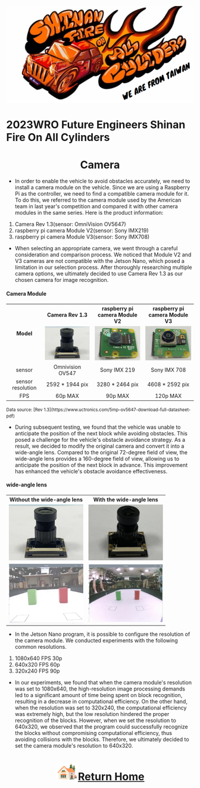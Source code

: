 <div align="center"><img src="../../other/img/logo.png" width="600" alt=" logo"></div>

2023WRO Future Engineers Shinan Fire On All Cylinders  
====
# <div align="center">Camera</div> 
- In order to enable the vehicle to avoid obstacles accurately, we need to install a camera module on the vehicle. Since we are using a Raspberry Pi as the controller, we need to find a compatible camera module for it. To do this, we referred to the camera module used by the American team in last year's competition and compared it with other camera modules in the same series. Here is the product information:

1. Camera Rev 1.3(sensor: OmniVision OV5647)
2. raspberry pi camera Module V2(sensor: Sony IMX219)
3. raspberry pi camera Module V3(sensor: Sony IMX708)

- When selecting an appropriate camera, we went through a careful consideration and comparison process. We noticed that Module V2 and V3 cameras are not compatible with the Jetson Nano, which posed a limitation in our selection process. After thoroughly researching multiple camera options, we ultimately decided to use Camera Rev 1.3 as our chosen camera for image recognition.

#### Camera Module
<div align="center">
<table>
<tr align="center" >
<th rowspan="2">Model</th> 
<th >Camera Rev 1.3</th>
<th >raspberry pi camera Module V2</th>
<th >raspberry pi camera Module V3</thd>
</tr>
<tr align="center">

<td><img src="./img/V1.jpeg" width=200 alt="V1"  /></td>
<td><img src="./img/V2.jpeg" width=200 alt="V2" ></td>
<td><img src="./img/V3.jpeg" width=200 alt="V3" /></td>
</tr>
<tr align="center">
<td>sensor</td>
<td>Omnivision OV547</td>
<td>Sony IMX 219</td>
<td>Sony IMX 708</td>
</tr>
<tr align="center">
<td>sensor resolution</td>
<td>2592 * 1944 pix</td>
<td>3280 * 2464 pix</td>
<td>4608 * 2592 pix</td>
</tr>
<tr align="center">
<td>FPS</td>
<td>60p MAX</td>
<td>90p MAX</td>
<td>120p MAX</td>
</tr>
</table>
</div>
<small>Data source:
[Rev 1.3](https://www.uctronics.com/5mp-ov5647-download-full-datasheet-pdf)

</small>

- During subsequent testing, we found that the vehicle was unable to anticipate the position of the next block while avoiding obstacles. This posed a challenge for the vehicle's obstacle avoidance strategy. As a result, we decided to modify the original camera and convert it into a wide-angle lens. Compared to the original 72-degree field of view, the wide-angle lens provides a 160-degree field of view, allowing us to anticipate the position of the next block in advance. This improvement has enhanced the vehicle's obstacle avoidance effectiveness.

#### wide-angle lens
<div align="center">
<table>
<tr align="center">
<th> Without the wide-angle lens</th> 
<th>With the wide-angle lens</th>
</tr>
<tr align="center">
<td><img src="./img/V1.jpeg" width=200 alt="site" ></td>
<td><img src="./img/v1_width-angle.jpg" width=200 alt="site" >
</td>
</tr>
<tr align="center">
<td><img src="./img/72angle.png" width=200 alt="site" ></td>
<td> <img src="./img/160angle.png" width=200 alt="site" ></td>
</tr>
</table>
</div>


- In the Jetson Nano program, it is possible to configure the resolution of the camera module. We conducted experiments with the following common resolutions.

1. 1080x640 FPS 30p
2. 640x320 FPS 60p
3. 320x240 FPS 90p
- In our experiments, we found that when the camera module's resolution was set to 1080x640, the high-resolution image processing demands led to a significant amount of time being spent on block recognition, resulting in a decrease in computational efficiency. On the other hand, when the resolution was set to 320x240, the computational efficiency was extremely high, but the low resolution hindered the proper recognition of the blocks. However, when we set the resolution to 640x320, we observed that the program could successfully recognize the blocks without compromising computational efficiency, thus avoiding collisions with the blocks. Therefore, we ultimately decided to set the camera module's resolution to 640x320.

# <div align="center">![HOME](../../other/img/Home.png)[Return Home](../../)</div>  

